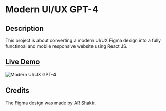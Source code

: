 # Modern UI/UX GPT-4

## Description
This project is about converting a modern UI/UX Figma design into a fully functinoal and mobile responsive website using React JS.

## [Live Demo](https://samerhany.com/portfolio/gpt-web-app/demo)

![Modern UI/UX GPT-4](https://samerhany.com/static/assets/img/portfolio/gpt4_react_app.png)

## Credits
The Figma design was made by [AR Shakir](https://www.arshakir.com/).